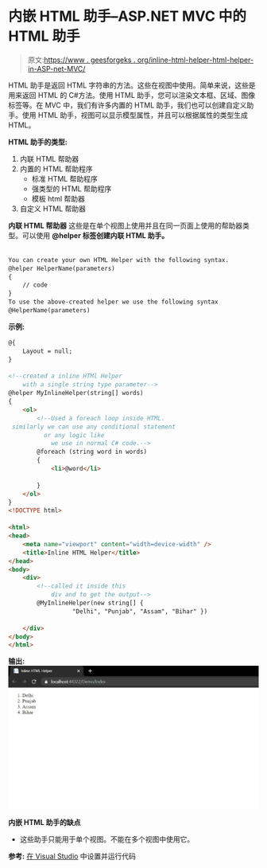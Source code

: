 # 内嵌 HTML 助手–ASP.NET MVC 中的 HTML 助手

> 原文:[https://www . geesforgeks . org/inline-html-helper-html-helper-in-ASP-net-MVC/](https://www.geeksforgeeks.org/inline-html-helper-html-helpers-in-asp-net-mvc/)

HTML 助手是返回 HTML 字符串的方法。这些在视图中使用。简单来说，这些是用来返回 HTML 的 C#方法。使用 HTML 助手，您可以渲染文本框、区域、图像标签等。在 MVC 中，我们有许多内置的 HTML 助手，我们也可以创建自定义助手。使用 HTML 助手，视图可以显示模型属性，并且可以根据属性的类型生成 HTML。

**HTML 助手的类型:**

1.  内联 HTML 帮助器
2.  内置的 HTML 帮助程序
    *   标准 HTML 帮助程序
    *   强类型的 HTML 帮助程序
    *   模板 html 帮助器
3.  自定义 HTML 帮助器

**内联 HTML 帮助器**
这些是在单个视图上使用并且在同一页面上使用的帮助器类型。可以使用 **@helper 标签创建内联 HTML 助手。**

```html

You can create your own HTML Helper with the following syntax.
@helper HelperName(parameters)
{
    // code
}
To use the above-created helper we use the following syntax
@HelperName(parameters)

```

**示例:**

```html
@{
    Layout = null;
}

<!--created a inline HTMl Helper 
    with a single string type parameter-->
@helper MyInlineHelper(string[] words)
{
    <ol>
        <!--Used a foreach loop inside HTML.
 similarly we can use any conditional statement
          or any logic like 
            we use in normal C# code.-->
        @foreach (string word in words)
        {
            <li>@word</li>

        }
    </ol>
}
<!DOCTYPE html>

<html>
<head>
    <meta name="viewport" content="width=device-width" />
    <title>Inline HTML Helper</title>
</head>
<body>
    <div>
        <!--called it inside this 
            div and to get the output-->
        @MyInlineHelper(new string[] {
                  "Delhi", "Punjab", "Assam", "Bihar" })

    </div>
</body>
</html>  
```

**输出:**
![](img/c153ff67aa80e882d1abd1a0b28f6ef9.png)

**内嵌 HTML 助手的缺点**

*   这些助手只能用于单个视图。不能在多个视图中使用它。

**参考:** [在 Visual Studio](https://www.geeksforgeeks.org/how-to-install-and-setup-visual-studio-for-asp-net/) 中设置并运行代码